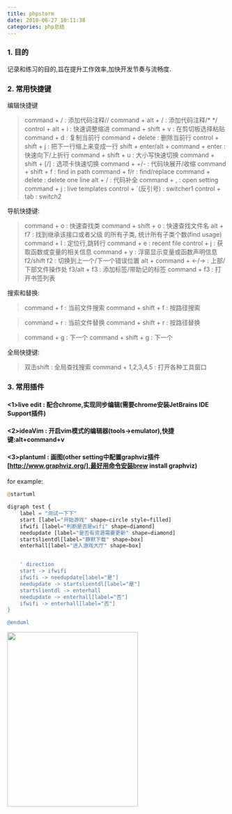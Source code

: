 ```yaml
---
title: phpstorm
date: 2018-06-27 10:11:38
categories: php总结 
---
```


### 1. 目的
记录和练习的目的,旨在提升工作效率,加快开发节奏与流畅度.

### 2. 常用快捷键
  
编辑快捷键
  
> command + / : 添加代码注释//
> command + alt + / : 添加代码注释/* */
> control + alt + i : 快速调整缩进
> command + shift + v : 在剪切板选择粘贴
> command + d : 复制当前行
> command + delete : 删除当前行
> control + shift + j : 把下一行缩上来变成一行
> shift + enter/alt + command + enter : 快速向下/上折行
> command + shift + u : 大小写快速切换
> command + shift + [/] : 选项卡快速切换
> command + +/- : 代码块展开/收缩
> command + shift + f : find in path
> command + f/r : find/replace
> command + delete : delete one line
> alt + / : 代码补全
> command + , : open setting
> command + j : live templates
> control + `(反引号) : switcher1
> control + tab : switch2


导航快捷键:
  
> command + o : 快速查找类
> command + shift + o : 快速查找文件名
> alt + f7 : 找到继承该接口或者父级 的所有子类, 统计所有子类个数(find usage)
> command + l : 定位行,跳转行
> command + e : recent file
> control + j : 获取函数或变量的相关信息
> command + y : 浮窗显示变量或函数声明信息
> f2/shift f2 : 切换到上一个/下一个错误位置
> alt + command + <-/-> : 上部/下部文件操作处
> f3/alt + f3 : 添加标签/带助记的标签
> command + f3 : 打开书签列表


搜索和替换:
  
> command + f : 当前文件搜索
> command + shift + f : 按路径搜索
  
> command + r : 当前文件替换
> command + shift + r : 按路径替换
  
> command + g : 下一个
> command + shift + g : 下一个

全局快捷键:
  
> 双击shift : 全局查找搜索
> command + 1,2,3,4,5 : 打开各种工具窗口

### 3. 常用插件
  
#### <1>live edit : 配合chrome,实现同步编辑(需要chrome安装JetBrains IDE Support插件)
#### <2>ideaVim : 开启vim模式的编辑器(tools->emulator),快捷键:alt+command+v
#### <3>plantuml : 画图(other setting中配置graphviz插件[http://www.graphviz.org/],最好用命令安装brew install graphviz) 
  
  
for example:
```php
@startuml

digraph test {
    label = "测试一下下"
    start [label="开始游戏" shape=circle style=filled]
    ifwifi [label="判断是否是wifi" shape=diamond]
    needupdate [label="是否有资源需要更新" shape=diamond]
    startslientdl[label="静默下载" shape=box]
    enterhall[label="进入游戏大厅" shape=box]


    ' direction
    start -> ifwifi
    ifwifi -> needupdate[label="是"]
    needupdate -> startslientdl[label="是"]
    startslientdl -> enterhall
    needupdate -> enterhall[label="否"]
    ifwifi -> enterhall[label="否"]
}

@enduml

```
<img src="http://resource.cmdapps.com/uml.jpeg" style="width:300px;height:400px" />







































